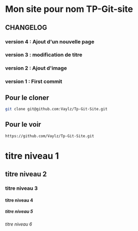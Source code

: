 # Mon site pour nom TP-Git-site

## CHANGELOG

### version 4 : Ajout d'un nouvelle page

### version 3 : modification de titre

### version 2 : Ajout d'image

### version 1 : First commit

## Pour le cloner
```sh
git clone git@github.com:Vaylz/Tp-Git-Site.git
```

## Pour le voir
```sh
https://github.com/Vaylz/Tp-Git-Site.git
```

# titre niveau 1
## titre niveau 2
### titre niveau 3
#### titre niveau 4
##### titre niveau 5
###### titre niveau 6
